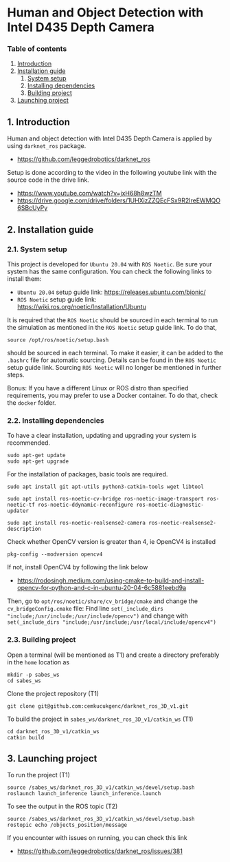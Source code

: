 # Human and Object Detection with Intel D435 Depth Camera

### Table of contents
1. [Introduction](#introduction)
2. [Installation guide](#installation_guide)
    1. [System setup](#system_setup)
    2. [Installing dependencies](#installing_dependencies)
    3. [Building project](#building_project)
3. [Launching project](#launching_project)

## 1. Introduction <a name="introduction"></a>

Human and object detection with Intel D435 Depth Camera is applied by using `darknet_ros` package. 
- https://github.com/leggedrobotics/darknet_ros

Setup is done according to the video in the following youtube link with the source code in the drive link.
- https://www.youtube.com/watch?v=jxH68h8wzTM
- https://drive.google.com/drive/folders/1UHXizZZQEcFSx9R2IreEWMQO6SBcUyPy

## 2. Installation guide <a name="installation_guide"></a>

### 2.1. System setup <a name="system_setup"></a>
This project is developed for `Ubuntu 20.04` with `ROS Noetic`. Be sure your system has the same configuration. You can check the following links to install them:

 - `Ubuntu 20.04` setup guide link: https://releases.ubuntu.com/bionic/ 
 - `ROS Noetic` setup guide link: https://wiki.ros.org/noetic/Installation/Ubuntu 

 It is required that the `ROS Noetic` should be sourced in each terminal to run the simulation as mentioned in the `ROS Noetic` setup guide link. To do that,
 ```
source /opt/ros/noetic/setup.bash
 ```
should be sourced in each terminal. To make it easier, it can be added to the `.bashrc` file for automatic sourcing. Details can be found in the `ROS Noetic` setup guide link. Sourcing `ROS Noetic` will no longer be mentioned in further steps.

Bonus: If you have a different Linux or ROS distro than specified requirements, you may prefer to use a Docker container. To do that, check the `docker` folder.

### 2.2. Installing dependencies <a name="installing_dependencies"></a>

To have a clear installation, updating and upgrading your system is recommended.
```
sudo apt-get update
sudo apt-get upgrade
```

For the installation of packages, basic tools are required. 
```
sudo apt install git apt-utils python3-catkin-tools wget libtool
```
```
sudo apt install ros-noetic-cv-bridge ros-noetic-image-transport ros-noetic-tf ros-noetic-ddynamic-reconfigure ros-noetic-diagnostic-updater
```
```
sudo apt install ros-noetic-realsense2-camera ros-noetic-realsense2-description
```

Check whether OpenCV version is greater than 4, ie OpenCV4 is installed
```
pkg-config --modversion opencv4
```

If not, install OpenCV4 by following the link below
- https://rodosingh.medium.com/using-cmake-to-build-and-install-opencv-for-python-and-c-in-ubuntu-20-04-6c5881eebd9a

Then, go to `opt/ros/noetic/share/cv_bridge/cmake` and change the `cv_bridgeConfig.cmake` file:
Find line `set(_include_dirs "include;/usr/include;/usr/include/opencv")` and change with `set(_include_dirs "include;/usr/include;/usr/local/include/opencv4")`

### 2.3. Building project <a name="building_project"></a>

Open a terminal (will be mentioned as T1) and create a directory preferably in the `home` location as
```
mkdir -p sabes_ws
cd sabes_ws
```
Clone the project repository (T1)
```
git clone git@github.com:cemkucukgenc/darknet_ros_3D_v1.git
```
To build the project in `sabes_ws/darknet_ros_3D_v1/catkin_ws` (T1)
```
cd darknet_ros_3D_v1/catkin_ws
catkin build
```

## 3. Launching project <a name="launching_project"></a>

To run the project (T1)
```
source /sabes_ws/darknet_ros_3D_v1/catkin_ws/devel/setup.bash
roslaunch launch_inference launch_inference.launch
```
To see the output in the ROS topic (T2)
```
source /sabes_ws/darknet_ros_3D_v1/catkin_ws/devel/setup.bash
rostopic echo /objects_position/message
```

If you encounter with issues on running, you can check this link
- https://github.com/leggedrobotics/darknet_ros/issues/381